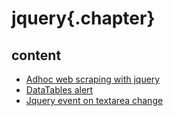 
# jquery{.chapter}

## content

- [Adhoc web scraping with jquery](adhoc_webscraping_with_jquery.md)
- [DataTables alert](datatables_alert.md)
- [Jquery event on textarea change](textarea_keypress.md)
